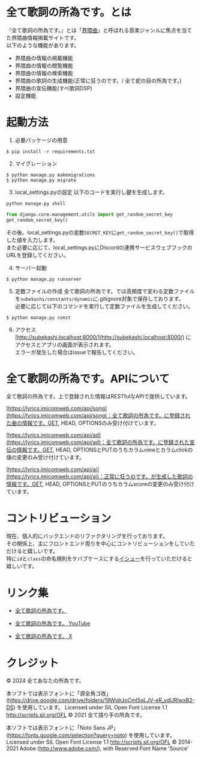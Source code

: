 # 全て歌詞の所為です。とは  
『全て歌詞の所為です。』とは「[界隈曲](https://dic.nicovideo.jp/a/%E7%95%8C%E9%9A%88%E6%9B%B2)」と呼ばれる音楽ジャンルに焦点を当てた界隈曲情報掲載サイトです。  
以下のような機能があります。
- 界隈曲の情報の掲載機能
- 界隈曲の情報の閲覧機能
- 界隈曲の情報の検索機能
- 界隈曲の歌詞の生成機能(正常に狂うのです。/ 全て蛇の目の所為です。)
- 界隈曲の宣伝機能(すべ歌詞DSP)
- 設定機能

# 起動方法
1. 必要パッケージの用意
```
$ pip install -r requirements.txt
```

2. マイグレーション
```
$ python manage.py makemigrations
$ python manage.py migrate
```

3. local_settings.pyの設定
以下のコードを実行し鍵を生成します。
```py
python manage.py shell
```
```py
from django.core.management.utils import get_random_secret_key
get_random_secret_key()
```
その後、local_settings.pyの変数`SECRET_KEY`に`get_random_secret_key()`で取得した値を入力します。  
また必要に応じて、local_settings.pyにDiscordの連携サービスウェブフックのURLを登録してください。

4. サーバー起動
```
$ python manage.py runserver
```

5. 定数ファイルの作成
全て歌詞の所為です。では高頻度で変わる定数ファイルを`subekashi/constants/dynamic`に.gitignore対象で保存しております。  
必要に応じて以下のコマンドを実行して定数ファイルを生成してください。

```
$ python manage.py const
```

6. アクセス  
[http://subekashi.localhost:8000/](http://subekashi.localhost:8000/) にアクセスとアプリの画面が表示されます。  
エラーが発生した場合はissueで報告してください。

# 全て歌詞の所為です。APIについて  
全て歌詞の所為です。上で登録された情報はRESTfulなAPIで提供しています。  

[https://lyrics.imicomweb.com/api/song](https://lyrics.imicomweb.com/api/song)：全て歌詞の所為です。に登録された曲の情報です。GET, HEAD, OPTIONSのみ受け付けています。

[https://lyrics.imicomweb.com/api/ad](https://lyrics.imicomweb.com/api/ad)：全て歌詞の所為です。に登録された宣伝の情報です。GET, HEAD, OPTIONSとPUTのうちカラムviewとカラムclickの値の変更のみ受け付けています。

[https://lyrics.imicomweb.com/api/ai](https://lyrics.imicomweb.com/api/ai)：正常に狂うのです。が生成した歌詞の情報です。GET, HEAD, OPTIONSとPUTのうちカラムscoreの変更のみ受け付けています。


# コントリビューション
現在、個人的にバックエンドのリファクタリングを行っております。  
その関係上、主にフロントエンド周りを中心にコントリビューションをしていただけると嬉しいです。  
特に`id`と`class`の命名規則をケバブケースにする[イシュー](https://github.com/izumin2000/subekashi/issues/316)を行っていただけると嬉しいです。

# リンク集
- [全て歌詞の所為です。](https://lyrics.imicomweb.com/)

- [全て歌詞の所為です。 YouTube](https://www.youtube.com/@subekashi)

- [全て歌詞の所為です。 X](https://twitter.com/subekashi)


# クレジット
© 2024 全てあなたの所為です。

本ソフトでは表示フォントに「源全角ゴ改」(https://drive.google.com/drive/folders/19WidrJoCmI5qLJV-eR_ydURIwxB2-DS) を使用しています。
Licensed under SIL Open Font License 1.1 http://scripts.sil.org/OFL
© 2021 全て語り手の所為です。

本ソフトでは表示フォントに「Noto Sans JP」(https://fonts.google.com/selection?query=noto) を使用しています。
Licensed under SIL Open Font License 1.1 http://scripts.sil.org/OFL
© 2014-2021 Adobe (http://www.adobe.com/), with Reserved Font Name 'Source'